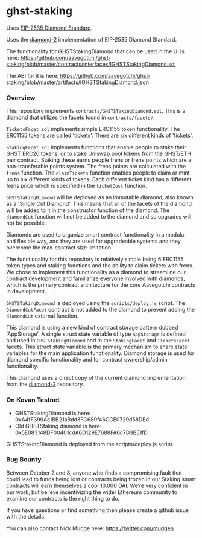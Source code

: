 # ghst-staking
Uses [EIP-2535 Diamond Standard](https://eips.ethereum.org/EIPS/eip-2535).

Uses the [diamond-2](https://github.com/mudgen/diamond-2) implementation of EIP-2535 Diamond Standard.

The functionality for GHSTStakingDiamond that can be used in the UI is here: https://github.com/aavegotchi/ghst-staking/blob/master/contracts/interfaces/IGHSTStakingDiamond.sol

The ABI for it is here: https://github.com/aavegotchi/ghst-staking/blob/master/artifacts/IGHSTStakingDiamond.json

### Overview

This repository implements `contracts/GHSTSTakingDiamond.sol`. This is a diamond that utilizes the facets found in `contracts/facets/`.

`TicketsFacet.sol` implements simple ERC1155 token functionality. The ERC1155 tokens are called 'tickets'. There are six different kinds of 'tickets'.

 `StakingFacet.sol` implements functions that enable people to stake their GHST ERC20 tokens, or to stake Uniswap pool tokens from the GHST/ETH pair contract. Staking these earns people frens or frens points which are a non-transferable points system. The frens points are calculated with the `frens` function. The `claimTickets` function enables people to claim or mint up to six different kinds of tokens.  Each different ticket kind has a different frens price which is specified in the `ticketCost` function.

 `GHSTSTakingDiamond` will be deployed as an immutable diamond, also known as a 'Single Cut Diamond'.  This means that all of the facets of the diamond will be added to it in the constructor function of the diamond. The `diamondCut` function will not be added to the diamond and so upgrades will not be possible.

 Diamonds are used to organize smart contract functionality in a modular and flexible way, and they are used for upgradeable systems and they overcome the max-contract size limitation. 

 The functionality for this repository is relatively simple being 6 ERC1155 token types and staking functions and the ability to claim tickets with frens. We chose to implement this functionality as a diamond to streamline our contract development and familiarize everyone involved with diamonds, which is the primary contract architecture for the core Aavegotchi contracts in development.

`GHSTSTakingDiamond` is deployed using the `scripts/deploy.js` script. The `DiamondCutFacet` contract is not added to the diamond to prevent adding the `diamondCut` external function.

This diamond is using a new kind of contract storage pattern dubbed 'AppStorage'. A single struct state variable of type `AppStorage` is defined and used in `GHSTStakingDiamond` and in the `StakingFacet` and `TicketsFacet` facets. This struct state variable is the primary mechanism to share state variables for the main application functionality.  Diamond storage is used for diamond specific functionality and for contract ownership/admin functionality.  

This diamond uses a direct copy of the current diamond implementation from the [diamond-2](https://github.com/mudgen/diamond-2) repository.


### On Kovan Testnet

- GHSTStakingDiamond is here: 0xA4fF399Aa1BB21aBdd3FC689f46CCE0729d58DEd
- Old GHSTStaking diamond is here: 0x5E083148DF00401cdA6D129E7688FA6c7D3B51fD

GHSTStakingDiamond is deployed from the scripts/deploy.js script.

### Bug Bounty

Between October 2 and 8, anyone who finds a compromising fault that could lead to funds being lost or contracts being frozen in our Staking smart contracts will earn themselves a cool 10,000 DAI. We’re very confident in our work, but believe incentivizing the wider Ethereum community to examine our contracts is the right thing to do.

If you have questions or find something then please create a github issue with the details.

You can also contact Nick Mudge here: https://twitter.com/mudgen